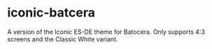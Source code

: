 # iconic-batcera
A version of the Iconic ES-DE theme for Batocera. Only supports 4:3 screens and the Classic White variant.
